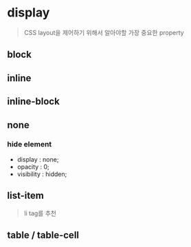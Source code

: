 # display

> CSS layout을 제어하기 위해서 알아야할 가장 중요한 property

## block

## inline

## inline-block

## none

### hide element

-   display : none;
-   opacity : 0;
-   visibility : hidden;

## list-item

> li tag를 추천

## table / table-cell
